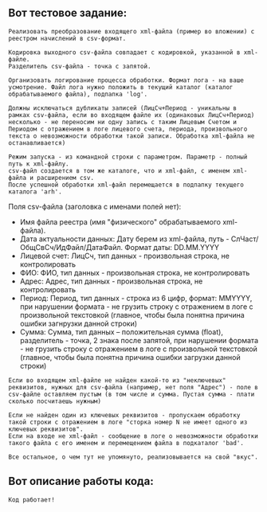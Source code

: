 ## Вот тестовое задание: ##
```
Реализовать преобразование входящего xml-файла (пример во вложении) с реестром начислений в csv-формат.
```
```
Кодировка выходного csv-файла совпадает с кодировкой, указанной в xml-файле.
Разделитель csv-файла - точка с запятой.
```
```
Организовать логирование процесса обработки. Формат лога - на ваше усмотрение. Файл лога нужно положить в текущий каталог (каталог обрабатываемого файла), подпапка 'log'.
```
```
Должны исключаться дубликаты записей (ЛицСч+Период - уникальны в рамках csv-файла, если во входящем файле их (одинаковых ЛицСч+Период) несколько - не переносим ни одну запись с таким Лицевым Счетом и Периодом с отражением в логе лицевого счета, периода, произвольного текста о невозможности обработки такой записи. Обработка xml-файла не останавливается)
```
```
Режим запуска - из командной строки с параметром. Параметр - полный путь к xml-файлу.
csv-файл создается в том же каталоге, что и xml-файл, с именем xml-файла и расширением csv.
После успешной обработки xml-файл перемещается в подпапку текущего каталога 'arh'.
```
Поля csv-файла (заголовка с именами полей нет):
- Имя файла реестра (имя "физического" обрабатываемого xml-файла).
- Дата актуальности данных: Дату берем из xml-файла, путь - СлЧаст/ОбщСвСч/ИдФайл/ДатаФайл. Формат даты: DD.MM.YYYY
- Лицевой счет: ЛицСч, тип данных - произвольная строка, не контролировать
- ФИО: ФИО, тип данных - произвольная строка, не контролировать
- Адрес: Адрес, тип данных - произвольная строка, не контролировать
- Период: Период, тип данных - строка из 6 цифр, формат: MMYYYY, при нарушении формата - не грузить строку с отражением в логе с произвольной текстовкой (главное, чтобы была понятна причина ошибки загнрузки данной строки)
- Сумма: Сумма, тип данных – положительная сумма (float), разделитель - точка, 2 знака после запятой, при нарушении формата - не грузить строку с отражением в логе с произвольной текстовкой (главное, чтобы была понятна причина ошибки загрузки данной строки)
```
Если во входящем xml-файле не найден какой-то из "неключевых" реквизитов, нужных для csv-файла (например, нет поля "Адрес") - поле в csv-файле оставляем пустым (в том числе и сумма. Пустая сумма - плати сколько посчитаешь нужным)
```
```
Если не найден один из ключевых реквизитов - пропускаем обработку такой строки с отражением в логе "сторка номер N не имеет одного из ключевых реквизитов".
Если на входе не xml-файл - сообщение в логе о невозможности обработки такого файла с его именем и перемещением файла в подкаталог 'bad'.
```
```
Все остальное, о чем тут не упомянуто, реализовывается на свой "вкус".
```


## Вот описание работы кода: ##

```
Код работает!
```